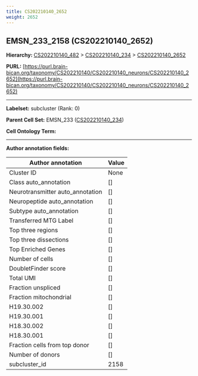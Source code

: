 ```yaml
---
title: CS202210140_2652
weight: 2652
---
```

## EMSN_233_2158 (CS202210140_2652)
<b>Hierarchy: </b>
[CS202210140_482](../CS202210140_482) >
[CS202210140_234](../CS202210140_234) >
[CS202210140_2652](../CS202210140_2652)

**PURL:** [https://purl.brain-bican.org/taxonomy/CS202210140/CS202210140_neurons/CS202210140_2652](https://purl.brain-bican.org/taxonomy/CS202210140/CS202210140_neurons/CS202210140_2652)

---


**Labelset:** subcluster (Rank: 0)

**Parent Cell Set:** EMSN_233 ([CS202210140_234](../CS202210140_234))



**Cell Ontology Term:** 

[MARKER GENES.]: #


---

[TRANSFERRED ANNOTATIONS.]: #


[AUTHOR ANNOTATION FIELDS.]: #


**Author annotation fields:**

| Author annotation | Value |
|-------------------|-------|
|Cluster ID|None|
|Class auto_annotation|[]|
|Neurotransmitter auto_annotation|[]|
|Neuropeptide auto_annotation|[]|
|Subtype auto_annotation|[]|
|Transferred MTG Label|[]|
|Top three regions|[]|
|Top three dissections|[]|
|Top Enriched Genes|[]|
|Number of cells|[]|
|DoubletFinder score|[]|
|Total UMI|[]|
|Fraction unspliced|[]|
|Fraction mitochondrial|[]|
|H19.30.002|[]|
|H19.30.001|[]|
|H18.30.002|[]|
|H18.30.001|[]|
|Fraction cells from top donor|[]|
|Number of donors|[]|
|subcluster_id|2158|
